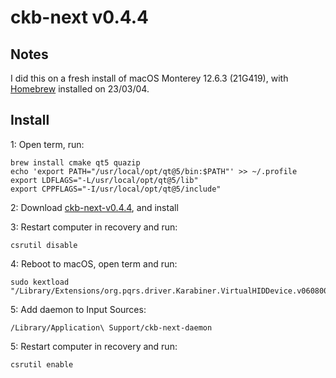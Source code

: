 # ckb-next v0.4.4

## Notes

I did this on a fresh install of macOS Monterey 12.6.3 (21G419), with [Homebrew](https://brew.sh) installed on 23/03/04.

## Install

1: Open term, run:
```
brew install cmake qt5 quazip
echo 'export PATH="/usr/local/opt/qt@5/bin:$PATH"' >> ~/.profile
export LDFLAGS="-L/usr/local/opt/qt@5/lib"
export CPPFLAGS="-I/usr/local/opt/qt@5/include"
```

2: Download [ckb-next-v0.4.4](https://github.com/anizee/ckb-next-v0.4.4/raw/main/ckb-next_v0.4.4.dmg), and install

3: Restart computer in recovery and run:
```
csrutil disable
```

4: Reboot to macOS, open term and run:
```
sudo kextload "/Library/Extensions/org.pqrs.driver.Karabiner.VirtualHIDDevice.v060800.kext"
```

5: Add daemon to Input Sources:
```
/Library/Application\ Support/ckb-next-daemon
```

5: Restart computer in recovery and run:
```
csrutil enable
```
